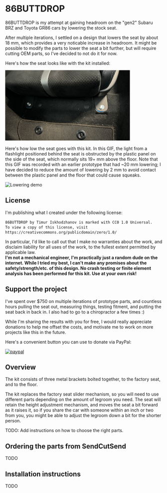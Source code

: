 # 86BUTTDROP

86BUTTDROP is my attempt at gaining headroom on the "gen2" Subaru BRZ and Toyota GR86 cars by lowering the stock seat.

After multiple iterations, I settled on a design that lowers the seat by about 18 mm, which provides a very
noticable increase in headroom. It might be possible to modify the parts to lower the seat a bit further,
but will require cutting OEM parts, so I've decided to not do it for now.

Here's how the seat looks like with the kit installed:

![Assembled view](images/seat_front.png)

Here's how low the seat goes with this kit. In this GIF, the light from a flashlight positioned
behind the seat is obstructed by the plastic panel on the side of the seat, which normally sits 19+ mm
above the floor. Note that this GIF was recorded with an earlier prototype that had ~20 mm lowering;
I have decided to reduce the amount of lowering by 2 mm to avoid contact between the plastic panel
and the floor that could cause squeaks.

![Lowering demo](images/gap_under_height_adjustment_lever.gif)

## License

I'm publishing what I created under the following license:
```
86BUTTDROP by Timur Iskhodzhanov is marked with CC0 1.0 Universal.
To view a copy of this license, visit https://creativecommons.org/publicdomain/zero/1.0/
```

In particular, I'd like to call out that I make no warranties about the work, and disclaim liability for
all uses of the work, to the fullest extent permitted by applicable law.\
**I'm not a mechanical engineer, I'm practically just a random dude on the internet. While I tried my best,
I can't make any promises about the safety/strength/etc. of this design. No crash testing or finite element
analysis has been performed for this kit. Use at your own risk!**

## Support the project

I've spent over $750 on multiple iterations of prototype parts, and countless hours pulling the seat out,
measuring things, testing fitment, and putting the seat back in back in. I also had to go to a chiropractor
a few times \:)

While I'm sharing the results with you for free, I would really appreciate donations to help me offset
the costs, and motivate me to work on more projects like this in the future.

Here's a convenient button you can use to donate via PayPal:

[![paypal](https://www.paypalobjects.com/en_US/i/btn/btn_donateCC_LG.gif)](https://www.paypal.com/donate?business=ZKULAWZFJKCES&item_name=Donation+to+support+the+86BUTTDROP+project+on+GitHub&currency_code=USD)

## Overview

The kit consists of three metal brackets bolted together, to the factory seat, and to the floor.

The kit replaces the factory seat slider mechanism, so you will need to use different parts depending
on the amount of legroom you need. The seat will retain the height adjustment mechanism, and moves the
seat a bit forward as it raises it, so if you share the car with someone within an inch or two from you,
you might be able to adjust the legroom down a bit for the shorter person.

TODO: Add instructions on how to choose the right parts.

## Ordering the parts from SendCutSend

TODO

## Installation instructions

TODO
